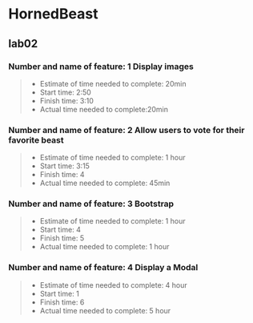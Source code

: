 
# HornedBeast

## lab02

### Number and name of feature: 1 Display images

> * Estimate of time needed to complete: 20min
> * Start time: 2:50
> * Finish time: 3:10
> * Actual time needed to complete:20min

### Number and name of feature: 2 Allow users to vote for their favorite beast

> * Estimate of time needed to complete: 1 hour
> * Start time: 3:15
> * Finish time: 4
> * Actual time needed to complete: 45min

### Number and name of feature: 3 Bootstrap

> * Estimate of time needed to complete: 1 hour
> * Start time: 4
> * Finish time: 5
> * Actual time needed to complete: 1 hour

### Number and name of feature: 4 Display a Modal

> * Estimate of time needed to complete: 4 hour
> * Start time: 1
> * Finish time: 6
> * Actual time needed to complete: 5 hour
